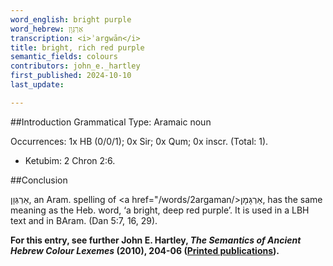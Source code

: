 ```yaml
---
word_english: bright purple   
word_hebrew: אַרְגְּוָן   
transcription: <i>ʾargwān</i>   
title: bright, rich red purple   
semantic_fields: colours   
contributors: john_e._hartley  
first_published: 2024-10-10     
last_update: 

---
```



##Introduction
Grammatical Type: Aramaic noun

Occurrences: 1x HB (0/0/1); 0x Sir; 0x Qum; 0x inscr. (Total:
1).

* Ketubim: 2 Chron 2:6.
  





##Conclusion

<span dir="rtl" lang="he">אַרְגְּוָן</span>,
an Aram. spelling of
<a href="/words/2argaman/><span dir="rtl" lang="he">אַרְגָּמָן</span></a>,
has the same meaning as the Heb. word,
‘a bright, deep red purple’. It is used in a LBH text and in BAram. (Dan 5:7, 16, 29).


<b>For this entry, see further John E. Hartley, <i>The Semantics of Ancient Hebrew Colour Lexemes</i> (2010), 204-06 (<a href="/store/printed_publications/">Printed publications</a>).</b>







